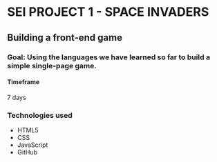 # SEI PROJECT 1 - SPACE INVADERS
## Building a front-end game
### Goal: Using the languages we have learned so far to build a simple single-page game.
#### Timeframe
7 days
### Technologies used
- HTML5
- CSS
- JavaScript
- GitHub
